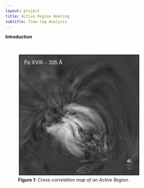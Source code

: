```yaml
---
layout: project
title: Active Region Heating
subtitle: Time-lag Analysis
---
```


**Introduction**

<br>
<figure class="image">
  <img src="../assets/projects/2019_ActiveRegionHeating/Fe18-335_Corr.eps" alt="Cross-correlation map of an active region" style="width: 90%"/>
  <figcaption><b>Figure 1:</b> <i>Cross-correlation map of an Active Region.</i></figcaption>
</figure>
<br>
